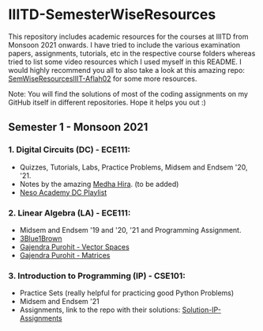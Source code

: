 # IIITD-SemesterWiseResources

This repository includes academic resources for the courses at IIITD from Monsoon 2021 onwards. I have tried to include the various examination papers, assignments, tutorials, etc in the respective course folders whereas tried to list some video resources which I used myself in this README. I would highly recommend you all to also take a look at this amazing repo: [SemWiseResourcesIIIT-Aflah02](https://github.com/aflah02/SemWiseResourcesIIIT) for some more resources.

Note: You will find the solutions of most of the coding assignments on my GitHub itself in different repositories. Hope it helps you out :)

## Semester 1 - Monsoon 2021
### 1. Digital Circuits (DC) - ECE111: 
* Quizzes, Tutorials, Labs, Practice Problems, Midsem and Endsem '20, '21.
* Notes by the amazing [Medha Hira](https://www.linkedin.com/in/medhahira/). (to be added)
* [Neso Academy DC Playlist](https://www.youtube.com/playlist?list=PLBlnK6fEyqRjMH3mWf6kwqiTbT798eAOm) 

### 2. Linear Algebra (LA) - ECE111: 
* Midsem and Endsem '19 and '20, '21 and Programming Assignment.
* [3Blue1Brown](https://www.youtube.com/playlist?list=PL0-GT3co4r2y2YErbmuJw2L5tW4Ew2O5Bm) 
* [Gajendra Purohit - Vector Spaces](https://www.youtube.com/playlist?list=PLU6SqdYcYsfJOGZdxUpDk3w9o-w94-RoG)  
* [Gajendra Purohit - Matrices](https://www.youtube.com/playlist?list=PLU6SqdYcYsfI34zVjDYDCZ6KLAifHmN1v)  

### 3. Introduction to Programming (IP) - CSE101:
* Practice Sets (really helpful for practicing good Python Problems)
* Midsem and Endsem '21
* Assignments, link to the repo with their solutions: [Solution-IP-Assignments](https://github.com/arnav10goel/IP-Assignments)

